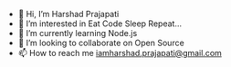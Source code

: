 - 👋 Hi, I’m Harshad Prajapati
- 👀 I’m interested in Eat Code Sleep Repeat...
- 🌱 I’m currently learning Node.js
- 💞️ I’m looking to collaborate on Open Source
- 📫 How to reach me iamharshad.prajapati@gmail.com

<!---
iamharshad/iamharshad is a ✨ special ✨ repository because its `README.md` (this file) appears on your GitHub profile.
You can click the Preview link to take a look at your changes.
--->
